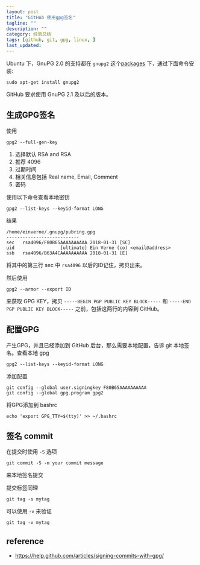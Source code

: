 ```yaml
---
layout: post
title: "GitHub 使用gpg签名"
tagline: ""
description: ""
category: 经验总结
tags: [github, git, gpg, linux, ]
last_updated: 
---
```


Ubuntu 下，GnuPG 2.0 的支持都在 `gnupg2` 这个[packages](http://packages.ubuntu.com/search?keywords=gnupg2) 下，通过下面命令安装:

    sudo apt-get install gnupg2

GitHub 要求使用 GnuPG 2.1 及以后的版本。


## 生成GPG签名
使用 

    gpg2 --full-gen-key

1. 选择默认 RSA and RSA
2. 推荐 4096
3. 过期时间
4. 相关信息包括 Real name, Email, Comment
5. 密码

使用以下命令查看本地密钥

    gpg2 --list-keys --keyid-format LONG

结果

```
/home/einverne/.gnupg/pubring.gpg
---------------------------
sec   rsa4096/F80B65AAAAAAAAAA 2018-01-31 [SC]
uid                 [ultimate] Ein Verne (co) <email@address>
ssb   rsa4096/B63A4CAAAAAAAAAA 2018-01-31 [E]
```

将其中的第三行 sec 中 `rsa4096` 以后的ID记住，拷贝出来。

然后使用

    gpg2 --armor --export ID

来获取 GPG KEY，拷贝 `-----BEGIN PGP PUBLIC KEY BLOCK-----` 和 `-----END PGP PUBLIC KEY BLOCK-----` 之前，包括这两行的内容到 GitHub。

## 配置GPG
产生GPG，并且已经添加到 GitHub 后台，那么需要本地配置，告诉 git 本地签名。查看本地 gpg

    gpg2 --list-keys --keyid-format LONG

添加配置

    git config --global user.signingkey F80B65AAAAAAAAAA
    git config --global gpg.program gpg2

将GPG添加到 bashrc

    echo 'export GPG_TTY=$(tty)' >> ~/.bashrc

## 签名 commit

在提交时使用 `-S` 选项

    git commit -S -m your commit message

来本地签名提交

提交标签同理

    git tag -s mytag

可以使用 `-v` 来验证

    git tag -v mytag

## reference

- <https://help.github.com/articles/signing-commits-with-gpg/>
